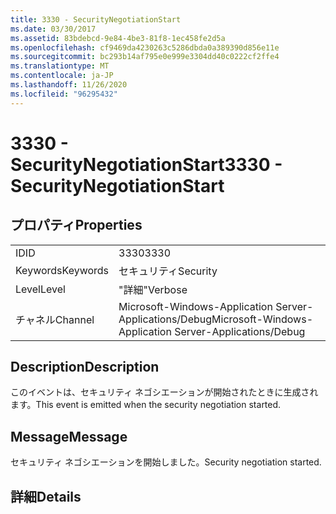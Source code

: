 ```yaml
---
title: 3330 - SecurityNegotiationStart
ms.date: 03/30/2017
ms.assetid: 83bdebcd-9e84-4be3-81f8-1ec458fe2d5a
ms.openlocfilehash: cf9469da4230263c5286dbda0a389390d856e11e
ms.sourcegitcommit: bc293b14af795e0e999e3304dd40c0222cf2ffe4
ms.translationtype: MT
ms.contentlocale: ja-JP
ms.lasthandoff: 11/26/2020
ms.locfileid: "96295432"
---
```

# <a name="3330---securitynegotiationstart"></a><span data-ttu-id="92de0-102">3330 - SecurityNegotiationStart</span><span class="sxs-lookup"><span data-stu-id="92de0-102">3330 - SecurityNegotiationStart</span></span>

## <a name="properties"></a><span data-ttu-id="92de0-103">プロパティ</span><span class="sxs-lookup"><span data-stu-id="92de0-103">Properties</span></span>  
  
|||  
|-|-|  
|<span data-ttu-id="92de0-104">ID</span><span class="sxs-lookup"><span data-stu-id="92de0-104">ID</span></span>|<span data-ttu-id="92de0-105">3330</span><span class="sxs-lookup"><span data-stu-id="92de0-105">3330</span></span>|  
|<span data-ttu-id="92de0-106">Keywords</span><span class="sxs-lookup"><span data-stu-id="92de0-106">Keywords</span></span>|<span data-ttu-id="92de0-107">セキュリティ</span><span class="sxs-lookup"><span data-stu-id="92de0-107">Security</span></span>|  
|<span data-ttu-id="92de0-108">Level</span><span class="sxs-lookup"><span data-stu-id="92de0-108">Level</span></span>|<span data-ttu-id="92de0-109">"詳細"</span><span class="sxs-lookup"><span data-stu-id="92de0-109">Verbose</span></span>|  
|<span data-ttu-id="92de0-110">チャネル</span><span class="sxs-lookup"><span data-stu-id="92de0-110">Channel</span></span>|<span data-ttu-id="92de0-111">Microsoft-Windows-Application Server-Applications/Debug</span><span class="sxs-lookup"><span data-stu-id="92de0-111">Microsoft-Windows-Application Server-Applications/Debug</span></span>|  
  
## <a name="description"></a><span data-ttu-id="92de0-112">Description</span><span class="sxs-lookup"><span data-stu-id="92de0-112">Description</span></span>  

 <span data-ttu-id="92de0-113">このイベントは、セキュリティ ネゴシエーションが開始されたときに生成されます。</span><span class="sxs-lookup"><span data-stu-id="92de0-113">This event is emitted when the security negotiation started.</span></span>  
  
## <a name="message"></a><span data-ttu-id="92de0-114">Message</span><span class="sxs-lookup"><span data-stu-id="92de0-114">Message</span></span>  

 <span data-ttu-id="92de0-115">セキュリティ ネゴシエーションを開始しました。</span><span class="sxs-lookup"><span data-stu-id="92de0-115">Security negotiation started.</span></span>  
  
## <a name="details"></a><span data-ttu-id="92de0-116">詳細</span><span class="sxs-lookup"><span data-stu-id="92de0-116">Details</span></span>
